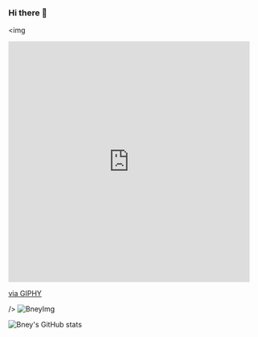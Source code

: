 ### Hi there 👋

<img
<iframe src="https://giphy.com/embed/ccv6bzv2rNoBMEKZw4" width="480" height="480" frameBorder="0" class="giphy-embed" allowFullScreen></iframe><p><a href="https://giphy.com/gifs/happy-illustration-cats-ccv6bzv2rNoBMEKZw4">via GIPHY</a></p> />

<img src="https://github-readme-stats.vercel.app/api/top-langs?username=Bney28&show_icons=true&theme=cobalt&locale=en&layout=compact" alt="BneyImg" />


![Bney's GitHub stats](https://github-readme-stats.vercel.app/api?username=Bney28&show_icons=true&theme=cobalt)<br/>

<!--
**Bney28/Bney28** is a ✨ _special_ ✨ repository because its `README.md` (this file) appears on your GitHub profile.

Here are some ideas to get you started:

- 🔭 I’m currently working on ...
- 🌱 I’m currently learning ...
- 👯 I’m looking to collaborate on ...
- 🤔 I’m looking for help with ...
- 💬 Ask me about ...
- 📫 How to reach me: ...
- 😄 Pronouns: ...
- ⚡ Fun fact: ...
-->
